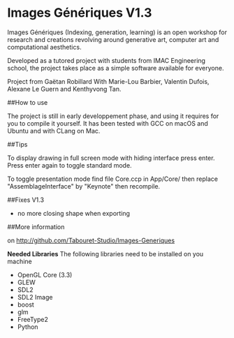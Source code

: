 # Images Génériques V1.3

Images Génériques (Indexing, generation, learning) is an open workshop for research and creations revolving around generative art, computer art and computational aesthetics.

Developed as a tutored project with students from IMAC Engineering school, the project takes place as a simple software available for everyone.

Project from Gaëtan Robillard
With Marie-Lou Barbier, Valentin Dufois, Alexane Le Guern and Kenthyvong Tan.

##How to use

The project is still in early developpement phase, and using it requires for you to compile it yourself.
It has been tested with GCC on macOS and Ubuntu and with CLang on Mac.

##Tips

To display drawing in full screen mode with hiding interface press enter. Press enter again to toggle standard mode.

To toggle presentation mode find file Core.ccp in App/Core/
then replace "AssemblageInterface" by "Keynote" then recompile.

##Fixes V1.3

- no more closing shape when exporting

##More information

on http://github.com/Tabouret-Studio/Images-Generiques


**Needed Libraries**
The following libraries need to be installed on you machine
* OpenGL Core (3.3)
* GLEW
* SDL2
* SDL2 Image
* boost
* glm
* FreeType2
* Python
